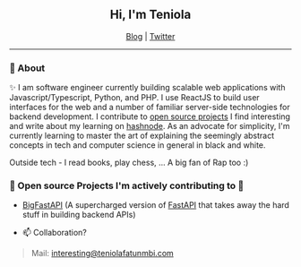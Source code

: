 <h2 align="center">Hi, I'm Teniola</h2>
<p align="center">
  <a href="https://devteni.hashnode.dev">Blog</a> | <a href="https://twitter.com/devteni">Twitter</a></span>
</p>

---

### 💬 About
✨ I am software engineer currently building scalable web applications with Javascript/Typescript, Python, and PHP. I use ReactJS to build user interfaces for the web and a number of familiar server-side technologies for backend development. I contribute to [open source projects](#open-source-projects-i'm-actively-contributing-to) I find interesting and write about my learning on <a href="https://hashnode.com/@devteni">hashnode</a>. As an advocate for simplicity, I'm currently learning to master the art of explaining the seemingly abstract concepts in tech and computer science in general in black and white.

Outside tech - I read books, play chess, ... A big fan of Rap too :)

### :construction: Open source Projects I'm actively contributing to :high_brightness:
- [BigFastAPI](https://github.com/bigfastcode/bigfastapi) (A supercharged version of [FastAPI](fastapi.tiangolo.com) that takes away the hard stuff in building backend APIs)

- 📫 Collaboration? 
> Mail: interesting@teniolafatunmbi.com
<!---
devteni/devteni is a ✨ special ✨ repository because its `README.md` (this file) appears on your GitHub profile.
You can click the Preview link to take a look at your changes.
--->
